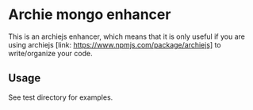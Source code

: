 # Archie mongo enhancer

This is an archiejs enhancer, which means that it is only useful if you
are using archiejs [link: https://www.npmjs.com/package/archiejs] to
write/organize your code.

## Usage

See test directory for examples.
